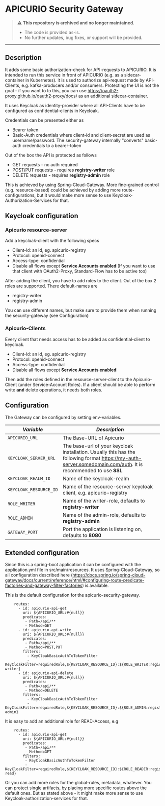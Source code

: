 # APICURIO Security Gateway

> ⚠️ **This repository is archived and no longer maintained.**
>
> - The code is provided as-is.
> - No further updates, bug fixes, or support will be provided.

---

## Description
It adds some basic authorization-check for API-requests to APICURIO. It is intended to run this service in front of APICURIO (e.g. as a sidecar-container in Kubernetes). It is used to authorize api-request made by API-Clients, e.g. kafka-producers and/or consumers. Protecting the UI is not the goal - if you want to to this, you can use https://oauth2-proxy.github.io/oauth2-proxy/docs/ as an additional sidecar-container. 

It uses Keycloak as identity-provider where all API-Clients have to be configured as confidential-clients in Keycloak.

Credentials can be presented either as

* Bearer token
* Basic-Auth credentials where client-id and client-secret are used as username/password. The security-gateway internally "converts" basic-auth credentials to a bearer-token

Out of the box the API is protected as follows

* GET requests - no auth required
* POST/PUT requests - requires **registry-writer** role
* DELETE requests - requires **registry-admin** role

This is achieved by using Spring-Cloud-Gateway. More fine-grained control (e.g. resource-based) could be achieved by adding more route-configurations, but it would make more sense to use Keycloak-Authorization-Services for that.

## Keycloak configuration
### Apicurio resource-server
Add a keycloak-client with the following specs

* Client-Id: an id, eg. apicurio-registry
* Protocol: openid-connect
* Access-type: confidential
* Disable all flows except **Service Accounts enabled** (If you want to use that client with OAuth2-Proxy, Standard-Flow has to be active too)

After adding the client, you have to add roles to the client. Out of the box 2 roles are supported. There default-names are

* registry-writer
* registry-admin

You can use different names, but make sure to provide them when running the security-gateway (see Configuration)  

### Apicurio-Clients
Every client that needs access has to be added as confidential-client to keycloak. 

* Client-Id: an id, eg. apicurio-registry
* Protocol: openid-connect
* Access-type: confidential
* Disable all flows except **Service Accounts enabled**

Then add the roles defined in the resource-server-client to the Apicurio-Client (under Service-Account Roles). If a client should be able to perform write **and** delete operations, it needs both roles.

## Configuration

The Gateway can be configured by setting env-variables.

| *Variable* | *Description* |
| --- | --- |
| `APICURIO_URL` | The Base-URL of Apicurio|
| `KEYCLOAK_SERVER_URL` | The base-url of your keycloak installation. Usually this has the following format https://my-auth-server.somedomain.com/auth. It is recommended to use **SSL** |
| `KEYCLOAK_REALM_ID` | Name of the keycloak-realm  |
| `KEYCLOAK_RESOURCE_ID` | Name of the resource-server keycloak client, e.g. apicurio-registry |
| `ROLE_WRITER` | Name of the writer-role, defaults to **registry-writer**  |
| `ROLE_ADMIN` | Name of the admin-role, defaults to **registry-admin**  |
| `GATEWAY_PORT` | Port the application is listening on, defaults to **8080**  |

## Extended configuration
Since this is a spring-boot application it can be configured with the application.yml file in src/main/resources. It uses Spring-Cloud-Gateway, so all configuration described here (https://docs.spring.io/spring-cloud-gateway/docs/current/reference/html/#configuring-route-predicate-factories-and-gateway-filter-factories) is available.

This is the default configuration for the apicurio-security-gateway.

```
    routes:
      - id: apicurio-api-get
        uri: ${APICURIO_URL:#{null}}
        predicates:
         - Path=/api/**
         - Method=GET
      - id: apicurio-api-write
        uri: ${APICURIO_URL:#{null}}
        predicates:
         - Path=/api/**
         - Method=POST,PUT
        filters:
          - KeyCloakBasicAuthToTokenFilter
          - KeyCloakFilter=requiredRole,${KEYCLOAK_RESOURCE_ID}:${ROLE_WRITER:registry-writer}
      - id: apicurio-api-delete
        uri: ${APICURIO_URL:#{null}}
        predicates:
         - Path=/api/**
         - Method=DELETE
        filters:
          - KeyCloakBasicAuthToTokenFilter
          - KeyCloakFilter=requiredRole,${KEYCLOAK_RESOURCE_ID}:${ROLE_ADMIN:registry-admin}
```

It is easy to add an additional role for READ-Access, e.g

```
    routes:
      - id: apicurio-api-get
        uri: ${APICURIO_URL:#{null}}
        predicates:
         - Path=/api/**
         - Method=GET
        filters:
         - KeyCloakBasicAuthToTokenFilter
         - KeyCloakFilter=requiredRole,${KEYCLOAK_RESOURCE_ID}:${ROLE_READER:registry-read}
```

Or you can add more roles for the global-rules, metadata, whatever. You can protect single artifacts, by placing more specific routes above the default ones.  But as stated above - it might make more sense to use Keycloak-authorization-services for that.


